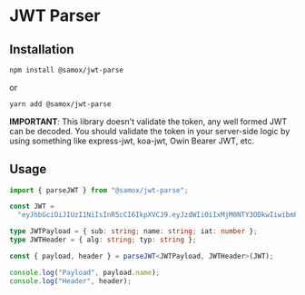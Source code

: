# JWT Parser

## Installation

```bash
npm install @samox/jwt-parse
```

or

```bash
yarn add @samox/jwt-parse
```

**IMPORTANT**: This library doesn't validate the token, any well formed JWT can be decoded. You should validate the token in your server-side logic by using something like express-jwt, koa-jwt, Owin Bearer JWT, etc.

## Usage

```ts
import { parseJWT } from "@samox/jwt-parse";

const JWT =
  "eyJhbGciOiJIUzI1NiIsInR5cCI6IkpXVCJ9.eyJzdWIiOiIxMjM0NTY3ODkwIiwibmFtZSI6IkpvaG4gRG9lIiwiaWF0IjoxNTE2MjM5MDIyfQ.SflKxwRJSMeKKF2QT4fwpMeJf36POk6yJV_adQssw5c";

type JWTPayload = { sub: string; name: string; iat: number };
type JWTHeader = { alg: string; typ: string };

const { payload, header } = parseJWT<JWTPayload, JWTHeader>(JWT);

console.log("Payload", payload.name);
console.log("Header", header);
```
